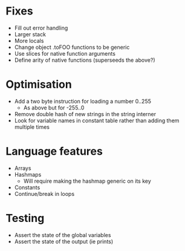 # Fixes
* Fill out error handling
* Larger stack
* More locals
* Change object .toFOO functions to be generic
* Use slices for native function arguments
* Define arity of native functions (superseeds the above?)
 
# Optimisation
* Add a two byte instruction for loading a number 0..255
  * As above but for -255..0
* Remove double hash of new strings in the string interner
* Look for variable names in constant table rather than adding them multiple times

# Language features
* Arrays
* Hashmaps
  * Will require making the hashmap generic on its key
* Constants
* Continue/break in loops

# Testing
* Assert the state of the global variables
* Assert the state of the output (ie prints)
